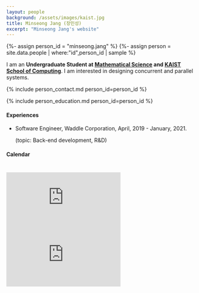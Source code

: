 ```yaml
---
layout: people
background: /assets/images/kaist.jpg
title: Minseong Jang (장민성)
excerpt: "Minseong Jang's website"
---
```


{%- assign person_id = "minseong.jang" %}
{%- assign person = site.data.people | where:"id",person_id | sample %}

I am an **Undergraduate Student at [Mathematical Science](https://mathsci.kaist.ac.kr) and [KAIST School of Computing](https://cs.kaist.ac.kr)**.
I am interested in designing concurrent and parallel systems.


{% include person_contact.md person_id=person_id %}


{% include person_education.md person_id=person_id %}


#### Experiences

- Software Engineer, Waddle Corporation, April, 2019 - January, 2021.
  
  (topic: Back-end development, R&D)


#### Calendar

<div class="responsive-iframe-container big-container">
    <iframe src="https://calendar.google.com/calendar/embed?showTitle=0&amp;showPrint=0&amp;mode=WEEK&amp&amp;wkst=1&amp;bgcolor=%23FFFFFF&amp;src=minseong.jang%40cp.kaist.ac.kr&amp;color=%23125A12&amp;ctz=Asia%2FSeoul" style="border-width:0; margin-top:15pt;" frameborder="0" scrolling="no"></iframe>
</div>
<div class="responsive-iframe-container small-container" style="height: 1000;">
    <iframe src="https://calendar.google.com/calendar/embed?showTitle=0&amp;showPrint=0&amp;mode=AGENDA&amp&amp;wkst=1&amp;bgcolor=%23FFFFFF&amp;src=minseong.jang%40cp.kaist.ac.kr&amp;color=%23125A12&amp;ctz=Asia%2FSeoul" style="border-width:0" frameborder="0" scrolling="no"></iframe>
</div>
